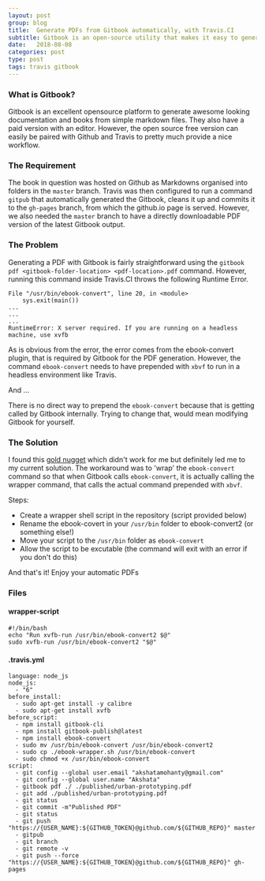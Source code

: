 ```yaml
---
layout: post
group: blog
title:  Generate PDFs from Gitbook automatically, with Travis.CI
subtitle: Gitbook is an open-source utility that makes it easy to generate well-formatted documentation and e-books. Combining the workflow with Travis is easy too. Trying to generate a PDF automatically though, inside the Travis.CI environment had some hiccups. This is how to get around it. 
date:   2018-08-08
categories: post
type: post
tags: travis gitbook
---
```


### What is Gitbook?
Gitbook is an excellent opensource platform to generate awesome looking documentation and books from simple markdown files. They also have a paid version with an editor. However, the open source free version can easily be paired with Github and Travis to pretty much provide a nice workflow.  

### The Requirement
The book in question was hosted on Github as Markdowns organised into folders in the `master` branch. Travis was then configured to run a command `gitpub` that automatically generated the Gitbook, cleans it up and commits it to the `gh-pages` branch, from which the github.io page is served. However, we also needed the `master` branch to have a directly downloadable PDF version of the latest Gitbook output.  

### The Problem
Generating a PDF with Gitbook is fairly straightforward using the `gitbook pdf <gitbook-folder-location> <pdf-location>.pdf` command. However, running this command inside Travis.CI throws the following Runtime Error.

```
File "/usr/bin/ebook-convert", line 20, in <module>
    sys.exit(main())
...
...
...
RuntimeError: X server required. If you are running on a headless machine, use xvfb
```

As is obvious from the error, the error comes from the ebook-convert plugin, that is required by Gitbook for the PDF generation. However, the command `ebook-convert` needs to have prepended with `xbvf` to run in a headless environment like Travis. 

And ... 

There is no direct way to prepend the `ebook-convert` because that is getting called by Gitbook internally. Trying to change that, would mean modifying Gitbook for yourself. 


### The Solution
I found this [gold nugget](https://www.systutorials.com/241364/how-to-run-gitbook-on-a-headless-server-make-calibre-run-in-headless-server/) which didn't work for me but definitely led me to my current solution. The workaround was to 'wrap' the `ebook-convert` command so that when Gitbook calls `ebook-convert`, it is actually calling the wrapper command, that calls the actual command prepended with `xbvf`. 

Steps: 
- Create a wrapper shell script in the repository (script provided below)
- Rename the ebook-covert in your `/usr/bin` folder to ebook-convert2 (or something else!)
- Move your script to the `/usr/bin` folder as `ebook-convert`
- Allow the script to be excutable (the command will exit with an error if you don't do this)

And that's it! Enjoy your automatic PDFs

### Files


#### wrapper-script
```
#!/bin/bash
echo "Run xvfb-run /usr/bin/ebook-convert2 $@"
sudo xvfb-run /usr/bin/ebook-convert2 "$@"
```



#### .travis.yml

```
language: node_js
node_js:
  - "6"
before_install:
  - sudo apt-get install -y calibre
  - sudo apt-get install xvfb
before_script:
  - npm install gitbook-cli
  - npm install gitbook-publish@latest
  - npm install ebook-convert
  - sudo mv /usr/bin/ebook-convert /usr/bin/ebook-convert2
  - sudo cp ./ebook-wrapper.sh /usr/bin/ebook-convert
  - sudo chmod +x /usr/bin/ebook-convert
script: 
  - git config --global user.email "akshatamohanty@gmail.com"
  - git config --global user.name "Akshata"
  - gitbook pdf ./ ./published/urban-prototyping.pdf
  - git add ./published/urban-prototyping.pdf
  - git status
  - git commit -m"Published PDF" 
  - git status
  - git push "https://{USER_NAME}:${GITHUB_TOKEN}@github.com/${GITHUB_REPO}" master
  - gitpub
  - git branch
  - git remote -v
  - git push --force "https://{USER_NAME}:${GITHUB_TOKEN}@github.com/${GITHUB_REPO}" gh-pages 

```

